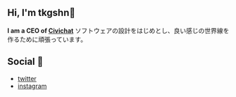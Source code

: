 ## Hi, I'm tkgshn🙌
**I am a CEO of [Civichat](https://civichat.jp)**
ソフトウェアの設計をはじめとし、良い感じの世界線を作るために頑張っています。

## Social 📱
- [twitter](https:twitter.com/tkgsh)
- [instagram](https:instagram.com/tkgshn)


